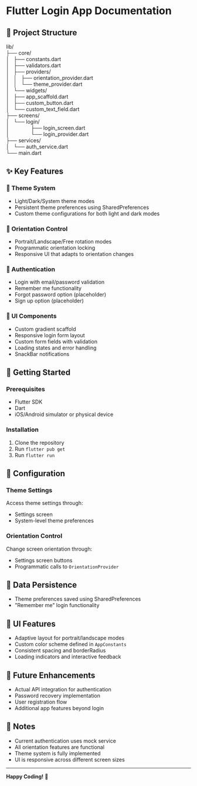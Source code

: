 # Flutter Login App Documentation

## 📁 Project Structure

lib/<br>
├── core/<br>
│   ├── constants.dart<br>
│   ├── validators.dart<br>
│   ├── providers/<br>
│   │   ├── orientation_provider.dart<br>
│   │   └── theme_provider.dart<br>
│   └── widgets/<br>
│       ├── app_scaffold.dart<br>
│       ├── custom_button.dart<br>
│       └── custom_text_field.dart<br>
├── screens/<br>
│   └── login/<br>
│               ├── login_screen.dart<br>
│               └── login_provider.dart<br>
├── services/<br>
│   └── auth_service.dart<br>
└── main.dart


## ✨ Key Features

### 🎨 Theme System
- Light/Dark/System theme modes
- Persistent theme preferences using SharedPreferences
- Custom theme configurations for both light and dark modes

### 📱 Orientation Control
- Portrait/Landscape/Free rotation modes
- Programmatic orientation locking
- Responsive UI that adapts to orientation changes

### 🔐 Authentication
- Login with email/password validation
- Remember me functionality
- Forgot password option (placeholder)
- Sign up option (placeholder)

### 🎯 UI Components
- Custom gradient scaffold
- Responsive login form layout
- Custom form fields with validation
- Loading states and error handling
- SnackBar notifications

## 🚀 Getting Started

### Prerequisites
- Flutter SDK
- Dart
- iOS/Android simulator or physical device

### Installation
1. Clone the repository
2. Run `flutter pub get`
3. Run `flutter run`

## 🔧 Configuration

### Theme Settings
Access theme settings through:
- Settings screen
- System-level theme preferences

### Orientation Control
Change screen orientation through:
- Settings screen buttons
- Programmatic calls to `OrientationProvider`

## 💾 Data Persistence
- Theme preferences saved using SharedPreferences
- "Remember me" login functionality

## 🎨 UI Features
- Adaptive layout for portrait/landscape modes
- Custom color scheme defined in `AppConstants`
- Consistent spacing and borderRadius
- Loading indicators and interactive feedback

## 🔮 Future Enhancements
- Actual API integration for authentication
- Password recovery implementation
- User registration flow
- Additional app features beyond login

## 📝 Notes
- Current authentication uses mock service
- All orientation features are functional
- Theme system is fully implemented
- UI is responsive across different screen sizes

---

**Happy Coding!** 🎉
